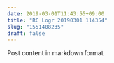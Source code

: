 ```yaml
---
date: 2019-03-01T11:43:55+09:00
title: "RC Logr 20190301 114354"
slug: "1551408235"
draft: false
---
```


Post content in markdown format
